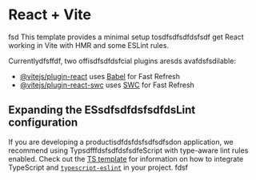 # React + Vite
fsd
This template provides a minimal setup tosdfsdfsdfdsfsdf get React working in Vite with HMR and some ESLint rules.

Currentlydfsffdf, two offisdfsdfdsfcial plugins aresds avafdsfsdilable:

- [@vitejs/plugin-react](https://github.com/vitejs/vite-plugin-react/blob/main/packages/plugin-react) uses [Babel](https://babeljs.io/) for Fast Refresh
- [@vitejs/plugin-react-swc](https://github.com/vitejs/vite-plugin-react/blob/main/packages/plugin-react-swc) uses [SWC](https://swc.rs/) for Fast Refresh

## Expanding the ESsdfsdfdsfsdfdsLint configuration

If you are developing a productisdfdsfdsfsdfsdfsdon application, we recommend using TypsdfffdsfsdfdsfsdfeScript with type-aware lint rules enabled. Check out the [TS template](https://github.com/vitejs/vite/tree/main/packages/create-vite/template-react-ts) for information on how to integrate TypeScript and [`typescript-eslint`](https://typescript-eslint.io) in your project.
fdsf